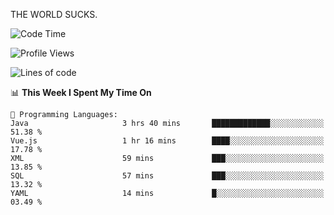 THE WORLD SUCKS.

<!--START_SECTION:waka-->
![Code Time](http://img.shields.io/badge/Code%20Time-1%2C172%20hrs%2016%20mins-blue)

![Profile Views](http://img.shields.io/badge/Profile%20Views-0-blue)

![Lines of code](https://img.shields.io/badge/From%20Hello%20World%20I%27ve%20Written-1.5%20million%20lines%20of%20code-blue)

📊 **This Week I Spent My Time On** 

```text
💬 Programming Languages: 
Java                     3 hrs 40 mins       █████████████░░░░░░░░░░░░   51.38 % 
Vue.js                   1 hr 16 mins        ████░░░░░░░░░░░░░░░░░░░░░   17.78 % 
XML                      59 mins             ███░░░░░░░░░░░░░░░░░░░░░░   13.85 % 
SQL                      57 mins             ███░░░░░░░░░░░░░░░░░░░░░░   13.32 % 
YAML                     14 mins             █░░░░░░░░░░░░░░░░░░░░░░░░   03.49 % 
```


<!--END_SECTION:waka-->
